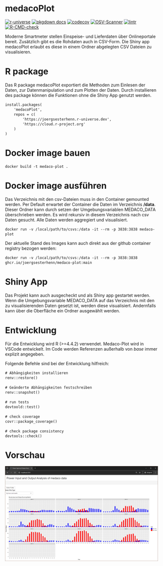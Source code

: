 # medacoPlot

[![r-universe](https://joergsesterhenn.r-universe.dev/badges/medacoPlot)](https://joergsesterhenn.r-universe.dev/medacoPlot)
[![pkgdown docs](https://github.com/joergsesterhenn/medaco-plot/actions/workflows/pkgdown.yaml/badge.svg)](https://joergsesterhenn.github.io/medaco-plot/)
[![codecov](https://codecov.io/github/joergsesterhenn/medaco-plot/graph/badge.svg?token=YGPULT58WZ)](https://codecov.io/github/joergsesterhenn/medaco-plot)
[![OSV-Scanner](https://github.com/joergsesterhenn/medaco-plot/actions/workflows/osv-scanner.yml/badge.svg)](https://github.com/joergsesterhenn/medaco-plot/actions/workflows/osv-scanner.yml)
[![lintr](https://github.com/joergsesterhenn/medaco-plot/actions/workflows/lintr.yml/badge.svg)](https://github.com/joergsesterhenn/medaco-plot/actions/workflows/lintr.yml)
[![R-CMD-check](https://github.com/joergsesterhenn/medaco-plot/actions/workflows/R-CMD-check.yaml/badge.svg)](https://github.com/joergsesterhenn/medaco-plot/actions/workflows/R-CMD-check.yaml)

Moderne Smartmeter stellen Einspeise- und Lieferdaten über Onlineportale bereit.
Zusätzlich gibt es die Rohdaten auch in CSV-Form.
Die Shiny app medacoPlot erlaubt es diese in einem Ordner abgelegten CSV Dateien zu visualisieren.

# R package 

Das R package medacoPlot exportiert die Methoden zum Einlesen der Daten, zur Datenmanipulation und zum Plotten der Daten. Durch installieren des package können die Funktionen ohne die Shiny App genutzt werden.

```
install.packages(
    'medacoPlot', 
    repos = c(
        'https://joergsesterhenn.r-universe.dev', 
        'https://cloud.r-project.org'
    )
)
```

# Docker image bauen
```
docker build -t medaco-plot .
```

# Docker image ausführen
Das Verzeichnis mit den csv-Dateien muss in den Container gemounted werden. Per Default erwartet der Container die Daten im Verzeichnis **/data**. Dieser Ordner kann durch setzen der Umgebungsvariablen MEDACO_DATA überschrieben werden. Es wird rekursiv in diesem Verzeichnis nach csv Daten gesucht. Alle Daten werden aggregiert und visualisiert.
```
docker run -v /local/path/to/csvs:/data -it --rm -p 3838:3838 medaco-plot
```

Der aktuelle Stand des Images kann auch direkt aus der github container registry bezogen werden:
```
docker run -v /local/path/to/csvs:/data -it --rm -p 3838:3838 ghcr.io/joergsesterhenn/medaco-plot:main
```

# Shiny App

Das Projekt kann auch ausgecheckt und als Shiny app gestartet werden. 
Wenn die Umgebungsvariable MEDACO_DATA auf das Verzeichnis mit den zu visualisierenden Daten gesetzt ist, werden diese visualisiert. Andernfalls kann über die Oberfläche ein Ordner ausgewählt werden.

# Entwicklung

Für die Entwicklung wird R (>=4.4.2) verwendet.
Medaco-Plot wird in VSCode entwickelt.
Im Code werden Referenzen außerhalb von *base* immer explizit angegeben.

Folgende Befehle sind bei der Entwicklung hilfreich:
```
# Abhängigkeiten installieren
renv::restore() 

# Geänderte Abhängigkeiten festschreiben
renv::snapshot()

# run tests
devtoold::test() 

# check coverage
covr::package_coverage()

# check package consistency
devtools::check()
```
# Vorschau

![Screenshot](https://github.com/joergsesterhenn/medaco-plot/blob/main/images/plot.png?raw=true)